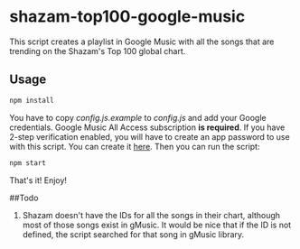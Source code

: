 # shazam-top100-google-music

This script creates a playlist in Google Music with all the songs that are trending on the Shazam's Top 100 global chart.

## Usage
```bash
npm install
```
You have to copy *config.js.example* to *config.js* and add your Google credentials.
Google Music All Access subscription **is required**.
If you have 2-step verification enabled, you will have to create an app password to use with this script. You can create it [here](https://security.google.com/settings/security/apppasswords).
Then you can run the script:
```bash
npm start
```
That's it! Enjoy!

##Todo

 1. Shazam doesn't have the IDs for all the songs in their chart, although most of those songs exist in gMusic. It would be nice that if the ID is not defined, the script searched for that song in gMusic library. 